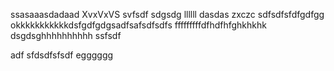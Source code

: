 ssasaaasdadaad
XvxVxVS
svfsdf
sdgsdg
llllll
dasdas
zxczc
sdfsdfsfdfgdfgg
okkkkkkkkkkkdsfgdfgdgsadfsafsdfsdfs
fffffffffdfhdfhfghkhkhk
dsgdsghhhhhhhhhh
ssfsdf


adf
sfdsdfsfsdf
egggggg
